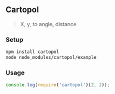 ## Cartopol
> X, y, to angle, distance

### Setup
```sh
npm install cartopol
node node_modules/cartopol/example
```

### Usage
```js
console.log(require('cartopol')(2, 2));
```

